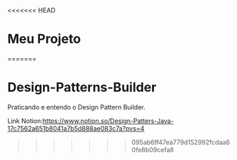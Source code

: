 <<<<<<< HEAD
# Meu Projeto
=======
# Design-Patterns-Builder
Praticando e entendo o Design Pattern Builder.

Link Notion:https://www.notion.so/Design-Patters-Java-17c7562a651b8041a7b5d888ae083c7a?pvs=4
>>>>>>> 095ab6ff47ea779d152992fcdaa60fe8b09cefa8
